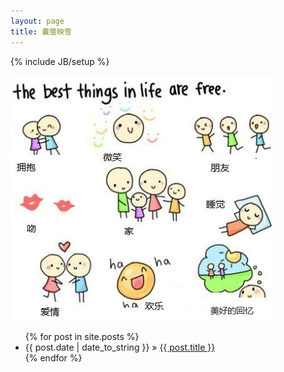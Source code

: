 ```yaml
---
layout: page
title: 囊萤映雪
---
```


{% include JB/setup %}

![Alt text](/index_img.jpg)

<ul class="posts">
  {% for post in site.posts %}
    <li><span>{{ post.date | date_to_string }}</span> &raquo; <a href="{{ BASE_PATH }}{{ post.url }}">{{ post.title }}</a></li>
  {% endfor %}
</ul>



